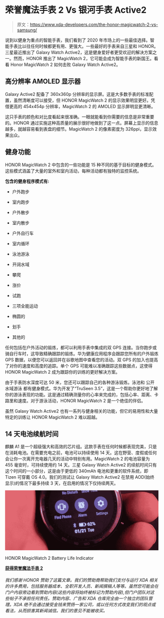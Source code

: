 # 荣誉魔法手表 2 Vs 银河手表 Active2

> 原文：<https://www.xda-developers.com/the-honor-magicwatch-2-vs-samsung/>

说到以健身为重点的智能手表，我们看到了 2020 年市场上的一些最佳选择。智能手表比以往任何时候都更有用、更强大。一些最好的手表来自三星和 HONOR。三星最近推出了 Galaxy Watch Active2，这是健身爱好者更受欢迎的解决方案之一。然而，HONOR 推出了 MagicWatch 2，它可能会成为智能手表的新国王。看看 Honor MagicWatch 2 如何击败 Galaxy Watch Active2。

## 高分辨率 AMOLED 显示器

Galaxy Active2 配备了 360x360p 分辨率的显示屏。这是大多数手表的标准配置，虽然清晰度可以接受，但 HONOR MagicWatch 2 的显示效果明显更好。凭借更高的 454x454p 分辨率，MagicWatch 2 的 AMOLED 显示屏明显更清晰。

这只手表的颜色和对比度看起来很准确。一眼就能看到你需要的信息是非常重要的。HONOR 通过实施这种高质量的展示很好地做到了这一点。屏幕上显示的信息越多，就越容易看到表盘的细节。MagicWatch 2 的像素密度为 326ppi，显示效果出众。

## 健身功能

HONOR MagicWatch 2 中包含的一些功能是 15 种不同的基于目标的健身模式。这些模式涵盖了大量的室外和室内活动，每种活动都有独特的监控系统。

**包含的健身程序模式有:**

*   户外跑步
*   室内跑步
*   户外散步
*   室内散步
*   户外自行车

*   室内循环
*   泳池游泳
*   开阔水域
*   攀爬
*   涨价

*   试跑
*   三项全能运动
*   椭圆的
*   划手
*   其他的

任何包括在户外活动的锻炼，都可以利用手表中集成的双 GPS 连接。当你跑步或骑自行车时，这导致精确跟踪的锻炼。华为健康应用程序会跟踪您所有的户外锻炼 GPS 数据，以便您可以返回并在谷歌地图中查看您的活动。双 GPS 的加入也提高了对你的速度和高度的追踪。单个 GPS 可能难以准确跟踪这些数据点，这使得 HONOR MagicWatch 2 成为跟踪你的训练的更好解决方案。

由于手表防水深度可达 50 米，您还可以跟踪自己的各种游泳锻炼。泳池和 公开水域游泳 都有健身模式。华为开发了“TruSeen 3.5”，这是一个帮助你更好地了解你的游泳表现的功能。这是通过精确测量你的心率来完成的，包括心率、距离、卡路里和速度。对于游泳活动，HONOR MagicWatch 2 是一个绝佳的伴侣。

虽然 Galaxy Watch Active2 也有一系列与健身相关的功能，但它的易用性和大量特定的训练让 HONOR MagicWatch 2 难以超越。

## 14 天电池续航时间

麒麟 A1 是一个超级强大和高效的芯片组。这款手表在任何时候都表现完美，只是在消耗电池。在需要充电之前，电池可以持续使用 14 天。这在野营、度假或任何会让你一次离开充电器几天的活动中特别有用。MagicWatch 2 的电池容量为 455 毫安时，可持续使用约 14 天。三星 Galaxy Watch Active2 的续航时间只有这个时间的一小部分，这是由于更低的 340mAh 电池和更重的软件系统，即 Tizen 可穿戴 OS 4.0。我们的测试让 Galaxy Watch Active2 在禁用 AOD(始终显示)的情况下最多持续 3 天，在启用的情况下仅持续两天。

 <picture>![](img/f7164ab996223a39783084c80445b15e.png)</picture> 

HONOR MagicWatch 2 Battery Life Indicator

[**获得荣誉魔法手表 2**](https://redirect.viglink.com/?format=go&jsonp=vglnk_158036247246710&key=c253a561fbe84b0cd1cd9012f5136c6e&libId=k60amkj10102gzl9000DLbb3ipy9w&loc=https%3A%2F%2Fwww.xda-developers.com%2Fthe-best-features-of-the-honor-magicwatch-2%2F&v=1&opt=true&out=https%3A%2F%2Fwww.hihonor.com%2Fglobal%2Fproducts%2Faccessories%2Fhonor-magic-watch2-46mm%2F&ref=https%3A%2F%2Fwww.google.com%2F&title=The%20Best%20Features%20of%20the%20HONOR%20MagicWatch%202&txt=Get%20the%20Honor%20MagicWatch%202)

###### 我们感谢 HONOR 赞助了这篇文章。我们的赞助商帮助我们支付与运行 XDA 相关的许多费用，包括服务器成本、全职开发人员、新闻撰稿人等等。虽然您可能会在门户内容旁边看到赞助内容(这些内容将始终被标记为赞助内容),但门户团队对这些帖子不承担任何责任。赞助内容、广告和 XDA 仓库完全由一个独立的团队管理。XDA 绝不会通过接受金钱来赞扬一家公司，或以任何方式改变我们的观点或看法，从而损害其新闻诚信。我们的意见不能被收买。